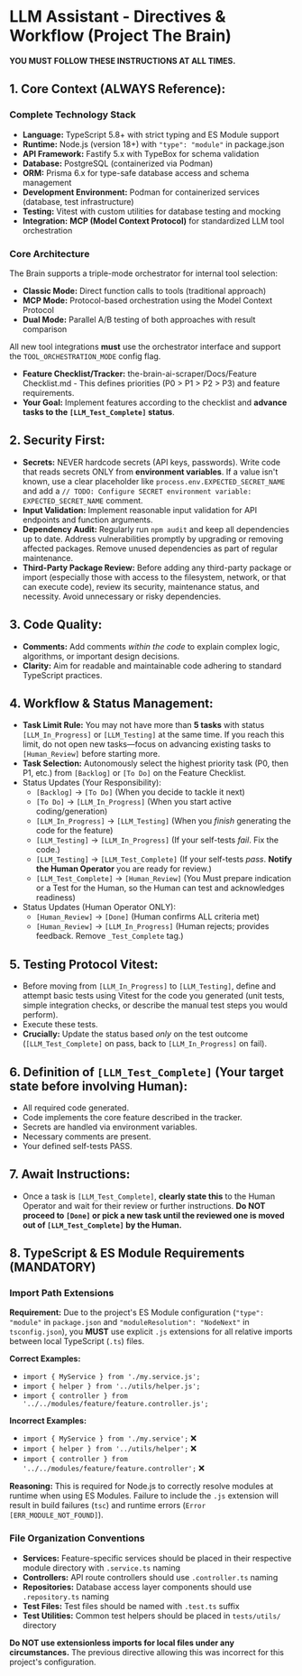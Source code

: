 <!--
This document is the single source of truth for the LLM coding assistant. The LLM should reference, update, and maintain this doc as the project evolves. All architectural, design, and implementation decisions should be reflected here.
-->

# LLM Assistant - Directives & Workflow (Project The Brain)

**YOU MUST FOLLOW THESE INSTRUCTIONS AT ALL TIMES.**

## 1. Core Context (ALWAYS Reference):

### Complete Technology Stack

- **Language:** TypeScript 5.8+ with strict typing and ES Module support
- **Runtime:** Node.js (version 18+) with `"type": "module"` in package.json
- **API Framework:** Fastify 5.x with TypeBox for schema validation
- **Database:** PostgreSQL (containerized via Podman)
- **ORM:** Prisma 6.x for type-safe database access and schema management
- **Development Environment:** Podman for containerized services (database, test infrastructure)
- **Testing:** Vitest with custom utilities for database testing and mocking
- **Integration:** **MCP (Model Context Protocol)** for standardized LLM tool orchestration

### Core Architecture

The Brain supports a triple-mode orchestrator for internal tool selection:
- **Classic Mode:** Direct function calls to tools (traditional approach)
- **MCP Mode:** Protocol-based orchestration using the Model Context Protocol
- **Dual Mode:** Parallel A/B testing of both approaches with result comparison

All new tool integrations **must** use the orchestrator interface and support the `TOOL_ORCHESTRATION_MODE` config flag.
- **Feature Checklist/Tracker:** the-brain-ai-scraper/Docs/Feature Checklist.md - This defines priorities (P0 > P1 > P2 > P3) and feature requirements.
- **Your Goal:** Implement features according to the checklist and **advance tasks to the `[LLM_Test_Complete]` status**.

## 2. Security First:

- **Secrets:** NEVER hardcode secrets (API keys, passwords). Write code that reads secrets ONLY from **environment variables**. If a value isn't known, use a clear placeholder like `process.env.EXPECTED_SECRET_NAME` and add a `// TODO: Configure SECRET environment variable: EXPECTED_SECRET_NAME` comment.
- **Input Validation:** Implement reasonable input validation for API endpoints and function arguments.
- **Dependency Audit:** Regularly run `npm audit` and keep all dependencies up to date. Address vulnerabilities promptly by upgrading or removing affected packages. Remove unused dependencies as part of regular maintenance.
- **Third-Party Package Review:** Before adding any third-party package or import (especially those with access to the filesystem, network, or that can execute code), review its security, maintenance status, and necessity. Avoid unnecessary or risky dependencies.

## 3. Code Quality:

- **Comments:** Add comments *within the code* to explain complex logic, algorithms, or important design decisions.
- **Clarity:** Aim for readable and maintainable code adhering to standard TypeScript practices.

## 4. Workflow & Status Management:

- **Task Limit Rule:** You may not have more than **5 tasks** with status `[LLM_In_Progress]` or `[LLM_Testing]` at the same time. If you reach this limit, do not open new tasks—focus on advancing existing tasks to `[Human_Review]` before starting more.
- **Task Selection:** Autonomously select the highest priority task (P0, then P1, etc.) from `[Backlog]` or `[To Do]` on the Feature Checklist.
- Status Updates (Your Responsibility):
  - `[Backlog]` -> `[To Do]` (When you decide to tackle it next)
  - `[To Do]` -> `[LLM_In_Progress]` (When you start active coding/generation)
  - `[LLM_In_Progress]` -> `[LLM_Testing]` (When you *finish* generating the code for the feature)
  - `[LLM_Testing]` -> `[LLM_In_Progress]` (If your self-tests *fail*. Fix the code.)
  - `[LLM_Testing]` -> `[LLM_Test_Complete]` (If your self-tests *pass*. **Notify the Human Operator** you are ready for review.)
  - `[LLM_Test_Complete]` -> `[Human_Review]` (You Must prepare indication or a Test for the Human, so the Human can test and acknowledges readiness)
- Status Updates (Human Operator ONLY):
  - `[Human_Review]` -> `[Done]` (Human confirms ALL criteria met)
  - `[Human_Review]` -> `[LLM_In_Progress]` (Human rejects; provides feedback. Remove `_Test_Complete` tag.)

## 5. Testing Protocol Vitest:

- Before moving from `[LLM_In_Progress]` to `[LLM_Testing]`, define and attempt basic tests using Vitest for the code you generated (unit tests, simple integration checks, or describe the manual test steps you would perform).
- Execute these tests.
- **Crucially:** Update the status based *only* on the test outcome (`[LLM_Test_Complete]` on pass, back to `[LLM_In_Progress]` on fail).

## 6. Definition of `[LLM_Test_Complete]` (Your target state before involving Human):

- All required code generated.
- Code implements the core feature described in the tracker.
- Secrets are handled via environment variables.
- Necessary comments are present.
- Your defined self-tests PASS.

## 7. Await Instructions:

- Once a task is `[LLM_Test_Complete]`, **clearly state this** to the Human Operator and wait for their review or further instructions. **Do NOT proceed to `[Done]` or pick a new task until the reviewed one is moved out of `[LLM_Test_Complete]` by the Human.**

## 8. TypeScript & ES Module Requirements (MANDATORY)

### Import Path Extensions

**Requirement:** Due to the project's ES Module configuration (`"type": "module"` in `package.json` and `"moduleResolution": "NodeNext"` in `tsconfig.json`), you **MUST** use explicit `.js` extensions for all relative imports between local TypeScript (`.ts`) files.

**Correct Examples:**
- `import { MyService } from './my.service.js';`
- `import { helper } from '../utils/helper.js';`
- `import { controller } from '../../modules/feature/feature.controller.js';`

**Incorrect Examples:**
- `import { MyService } from './my.service';` ❌
- `import { helper } from '../utils/helper';` ❌
- `import { controller } from '../../modules/feature/feature.controller';` ❌

**Reasoning:** This is required for Node.js to correctly resolve modules at runtime when using ES Modules. Failure to include the `.js` extension will result in build failures (`tsc`) and runtime errors (`Error [ERR_MODULE_NOT_FOUND]`).

### File Organization Conventions

- **Services:** Feature-specific services should be placed in their respective module directory with `.service.ts` naming
- **Controllers:** API route controllers should use `.controller.ts` naming
- **Repositories:** Database access layer components should use `.repository.ts` naming
- **Test Files:** Test files should be named with `.test.ts` suffix
- **Test Utilities:** Common test helpers should be placed in `tests/utils/` directory

**Do NOT use extensionless imports for local files under any circumstances.** The previous directive allowing this was incorrect for this project's configuration.
